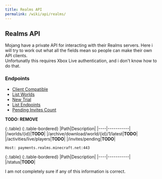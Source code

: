 ```yaml
---
title: Realms API
permalink: /wiki/api/realms/
---
```

## Realms API
Mojang have a private API for interacting with their Realms servers. Here i will try to work out what all the fields mean so people can make their own API clients.  
Unfortunatly this requires Xbox Live authentication, and i don't know how to do that.

### Endpoints

* [Client Compatible](client-compatible/)
* [List Worlds](list-worlds/)  
* [New Trial](new-trial/)  
* [List Endpoints](list-endpoints/)  
* [Pending Invites Count](invites-count/)  
   
   
**TODO: REMOVE**

{:.table}
{:.table-bordered}
|Path|Description|
|----|-----------|
|/worlds/{id}|**TODO**|
|/archive/download/world/{id}/1/latest|**TODO**|
|/activities/live/players|**TODO**|
|/invites/pending|**TODO**|
  
`Host: payments.realms.minecraft.net:443`  

{:.table}
{:.table-bordered}
|Path|Description|
|----|-----------|
|/status|**TODO**|
 
I am not completely sure if any of this information is correct.
